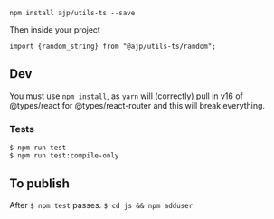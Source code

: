 
    npm install ajp/utils-ts --save

Then inside your project

    import {random_string} from "@ajp/utils-ts/random";

## Dev

You must use `npm install`, as `yarn` will (correctly) pull in v16 of @types/react for
@types/react-router and this will break everything.

### Tests

    $ npm run test
    $ npm run test:compile-only

## To publish

After `$ npm test` passes.  `$ cd js && npm adduser`

